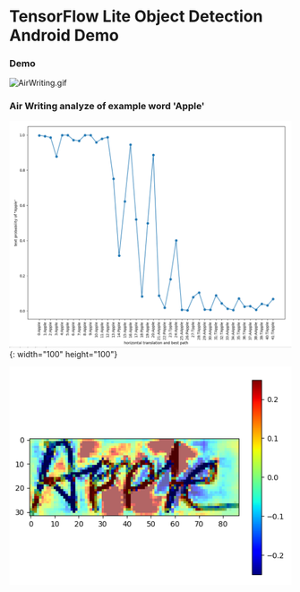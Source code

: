 # TensorFlow Lite Object Detection Android Demo
### Demo
![AirWriting.gif](images/AirWriting.gif)

### Air Writing analyze of example word 'Apple'
![Apple_analyze of relevance](images/analyze_2.PNG){: width="100" height="100"}

![Apple_analyze of invariance](images/analyze_1.PNG)
